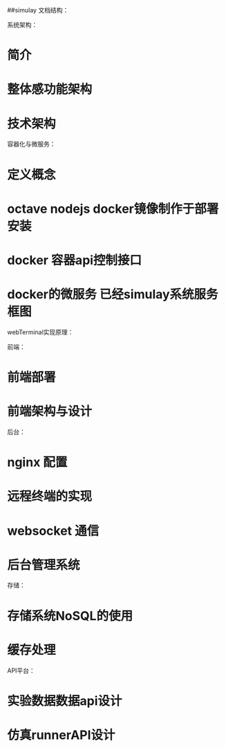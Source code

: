 ##simulay 文档结构：


系统架构：
#   简介
#   整体感功能架构
#   技术架构

容器化与微服务：
#   定义概念
#   octave nodejs  docker镜像制作于部署 安装
#   docker 容器api控制接口
#   docker的微服务 已经simulay系统服务框图


webTerminal实现原理：

前端：
#   前端部署
#   前端架构与设计

后台：

#   nginx 配置
#   远程终端的实现
#   websocket 通信
#   后台管理系统

存储：
#   存储系统NoSQL的使用
#   缓存处理

API平台：
#   实验数据数据api设计
#   仿真runnerAPI设计
